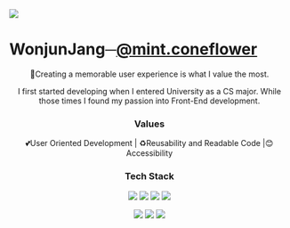 <img src="https://capsule-render.vercel.app/api?type=waving&color=auto&height=300&section=header&text=Welcome%20Everyone&fontSize=90" />

 <h1>WonjunJang─<a href="https://www.instagram.com/mint.coneflower/">@mint.coneflower</a></h1>
<p align="center">👋Creating a memorable user experience is what I value the most. </p>
<p align="center">I first started developing when I entered University as a CS major. While those times I found my passion into Front-End development.</p>

<h3 align="center">Values</h3>
<p align="center">💕User Oriented Development | ♻️Reusability and Readable Code |😊 Accessibility</p>

<h3 align="center">Tech Stack</h3>
<p align="center">
 <img src="http://img.shields.io/badge/Javascript-ffb13b?style=flat-square&logo=javascript&logoColor=white" />
 <img src="http://img.shields.io/badge/Typescript-3178C6?style=flat-square&logo=TypeScript&logoColor=white" />
 <img src="http://img.shields.io/badge/Sass-CC6699?style=flat-square&logo=sass&logoColor=white" />
 <img src="http://img.shields.io/badge/React-61DAFB?style=flat-square&logo=react&logoColor=white" />
</p>
<p align="center">
 <img src="http://img.shields.io/badge/Python-3766AB?style=flat-square&logo=Python&logoColor=white" />
 <img src="http://img.shields.io/badge/Django-092E20?style=flat-square&logo=django&logoColor=white" />
 <img src="http://img.shields.io/badge/C++-00599C?style=flat-square&logo=C%2B%2B&logoColor=white" />
</p>
